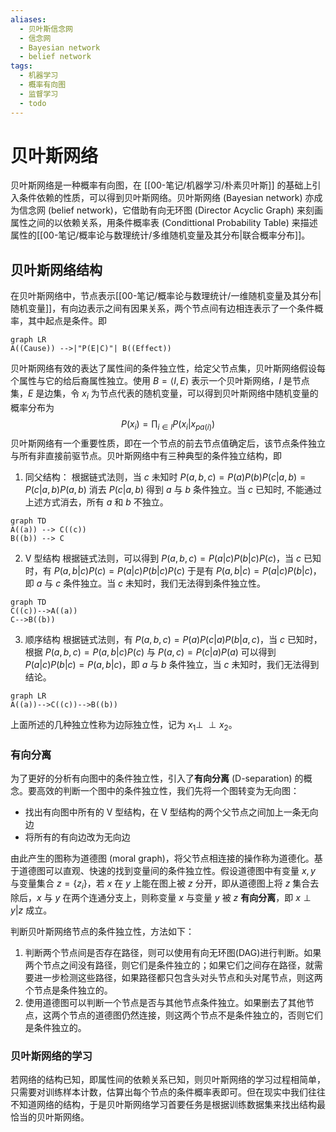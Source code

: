 ```yaml
---
aliases:
  - 贝叶斯信念网
  - 信念网
  - Bayesian network
  - belief network
tags:
  - 机器学习
  - 概率有向图
  - 监督学习
  - todo
---
```



# 贝叶斯网络

贝叶斯网络是一种概率有向图，在 [[00-笔记/机器学习/朴素贝叶斯]] 的基础上引入条件依赖的性质，可以得到贝叶斯网络。贝叶斯网络 (Bayesian network) 亦成为信念网 (belief network)，它借助有向无环图 (Director Acyclic Graph) 来刻画属性之间的以依赖关系，用条件概率表 (Condittional Probability Table) 来描述属性的[[00-笔记/概率论与数理统计/多维随机变量及其分布|联合概率分布]]。

## 贝叶斯网络结构

在贝叶斯网络中，节点表示[[00-笔记/概率论与数理统计/一维随机变量及其分布|随机变量]]，有向边表示之间有因果关系，两个节点间有边相连表示了一个条件概率，其中起点是条件。即
```mermaid
graph LR
A((Cause)) -->|"P(E|C)"| B((Effect))
```
贝叶斯网络有效的表达了属性间的条件独立性，给定父节点集，贝叶斯网络假设每个属性与它的给后裔属性独立。使用 $B=\langle I,E\rangle$ 表示一个贝叶斯网络，$I$ 是节点集，$E$ 是边集，令 $x_i$ 为节点代表的随机变量，可以得到贝叶斯网络中随机变量的概率分布为
$$
P(x_i)=\prod_{i\in I}P(x_i|x_{pa(i)})
$$
贝叶斯网络有一个重要性质，即在一个节点的前去节点值确定后，该节点条件独立与所有非直接前驱节点。贝叶斯网络中有三种典型的条件独立结构，即
1. 同父结构：
   根据链式法则，当 $c$ 未知时 $P(a,b,c)=P(a)P(b)P(c|a,b)=P(c|a,b)P(a,b)$ 消去 $P(c|a,b)$ 得到 $a$ 与 $b$ 条件独立。当 $c$ 已知时, 不能通过上述方式消去，所有 $a$ 和 $b$ 不独立。
```mermaid
graph TD
A((a)) --> C((c))
B((b)) --> C
```

2. V 型结构
   根据链式法则，可以得到 $P(a,b,c)=P(a|c)P(b|c)P(c)$，当 $c$ 已知时，有 $P(a,b|c)P(c)=P(a|c)P(b|c)P(c)$ 于是有 $P(a,b|c)=P(a|c)P(b|c)$，即 $a$ 与 $c$ 条件独立。当 $c$ 未知时，我们无法得到条件独立性。
```mermaid
graph TD
C((c))-->A((a))
C-->B((b))
```

3. 顺序结构
   根据链式法则，有 $P(a,b,c)=P(a)P(c|a)P(b|a,c)$，当 $c$ 已知时，根据 $P(a,b,c)=P(a,b|c)P(c)$ 与 $P(a,c)=P(c|a)P(a)$ 可以得到 $P(a|c)P(b|c)=P(a,b|c)$，即 $a$ 与 $b$ 条件独立，当 $c$ 未知时，我们无法得到结论。
```mermaid
graph LR
A((a))-->C((c))-->B((b))
```

上面所述的几种独立性称为边际独立性，记为 $x_1\perp \!\!\! \perp x_2$。

### 有向分离

为了更好的分析有向图中的条件独立性，引入了**有向分离** (D-separation) 的概念。要高效的判断一个图中的条件独立性，我们先将一个图转变为无向图：
- 找出有向图中所有的 V 型结构，在 V 型结构的两个父节点之间加上一条无向边
- 将所有的有向边改为无向边

由此产生的图称为道德图 (moral graph)，将父节点相连接的操作称为道德化。基于道德图可以直观、快速的找到变量间的条件独立性。假设道德图中有变量 $x,y$ 与变量集合 $z=\{z_i\}$，若 $x$ 在 $y$ 上能在图上被 $z$ 分开，即从道德图上将 $z$ 集合去除后，$x$ 与 $y$ 在两个连通分支上，则称变量 $x$ 与变量 $y$ 被 $z$ **有向分离**，即 $x\perp y|z$ 成立。

判断贝叶斯网络节点的条件独立性，方法如下：
1. 判断两个节点间是否存在路径，则可以使用有向无环图(DAG)进行判断。如果两个节点之间没有路径，则它们是条件独立的；如果它们之间存在路径，就需要进一步检测这些路径，如果路径都只包含头对头节点和头对尾节点，则这两个节点是条件独立的。
2. 使用道德图可以判断一个节点是否与其他节点条件独立。如果删去了其他节点，这两个节点的道德图仍然连接，则这两个节点不是条件独立的，否则它们是条件独立的。

### 贝叶斯网络的学习

若网络的结构已知，即属性间的依赖关系已知，则贝叶斯网络的学习过程相简单，只需要对训练样本计数，估算出每个节点的条件概率表即可。但在现实中我们往往不知道网络的结构，于是贝叶斯网络学习首要任务是根据训练数据集来找出结构最恰当的贝叶斯网络。
